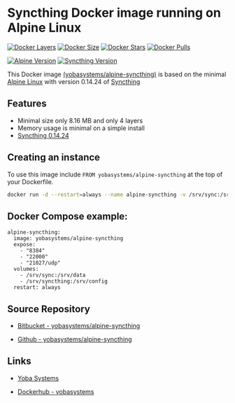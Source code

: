 # Syncthing Docker image running on Alpine Linux

[![Docker Layers](https://img.shields.io/badge/docker%20layers-4-blue.svg?maxAge=2592000?style=flat-square)](https://hub.docker.com/r/yobasystems/alpine-syncthing/) [![Docker Size](https://img.shields.io/badge/docker%20size-8.14%20MB-blue.svg?maxAge=2592000?style=flat-square)](https://hub.docker.com/r/yobasystems/alpine-syncthing/) [![Docker Stars](https://img.shields.io/docker/stars/yobasystems/alpine-syncthing.svg?maxAge=2592000?style=flat-square)](https://hub.docker.com/r/yobasystems/alpine-syncthing/) [![Docker Pulls](https://img.shields.io/docker/pulls/yobasystems/alpine-syncthing.svg?maxAge=2592000?style=flat-square)](https://hub.docker.com/r/yobasystems/alpine-syncthing/)

[![Alpine Version](https://img.shields.io/badge/alpine%20version-v3.5-green.svg?maxAge=2592000?style=flat-square)](http://alpinelinux.org/) [![Syncthing Version](https://img.shields.io/badge/syncthing%20version-v0.14.24-green.svg?maxAge=2592000?style=flat-square)](https://syncthing.net/)



This Docker image [(yobasystems/alpine-syncthing)](https://hub.docker.com/r/yobasystems/alpine-syncthing/) is based on the minimal [Alpine Linux](http://alpinelinux.org/) with version 0.14.24 of [Syncthing](https://syncthing.net/)

## Features

  * Minimal size only 8.16 MB and only 4 layers
  * Memory usage is minimal on a simple install
  * [Syncthing 0.14.24](https://syncthing.net/)


## Creating an instance

To use this image include `FROM yobasystems/alpine-syncthing` at the top of your Dockerfile.

```bash
docker run -d --restart=always --name alpine-syncthing -v /srv/sync:/srv/data -v /srv/syncthing:/srv/config -p 22000:22000  -p 21025:21025/udp -p 8384:8384 yobasystems/alpine-syncthing
```

## Docker Compose example:

```yalm
alpine-syncthing:
  image: yobasystems/alpine-syncthing
  expose:
    - "8384"
    - "22000"
    - "21027/udp"
  volumes:
    - /srv/sync:/srv/data
    - /srv/syncthing:/srv/config
  restart: always
```

## Source Repository

* [Bitbucket - yobasystems/alpine-syncthing](https://bitbucket.org/yobasystems/alpine-syncthing/)

* [Github - yobasystems/alpine-syncthing](https://github.com/yobasystems/alpine-syncthing)

## Links

* [Yoba Systems](https://www.yobasystems.co.uk/)

* [Dockerhub - yobasystems](https://hub.docker.com/u/yobasystems/)
